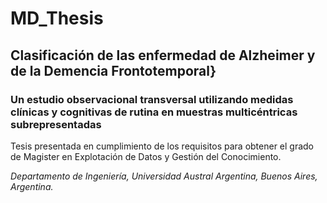 # MD_Thesis

## Clasificación de las enfermedad de Alzheimer y de la Demencia Frontotemporal}
### Un estudio observacional transversal utilizando medidas clínicas y cognitivas de rutina en muestras multicéntricas subrepresentadas
 
Tesis presentada en cumplimiento de los requisitos para obtener el grado de Magister en Explotación de Datos y Gestión del Conocimiento.
        
*Departamento de Ingeniería, Universidad Austral Argentina, Buenos Aires, Argentina.*


